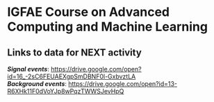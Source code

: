 # IGFAE Course on Advanced Computing and Machine Learning

## Links to data for NEXT activity
***Signal events***: https://drive.google.com/open?id=16_-2sC6FEUAEXgpSmDBNF0l-GxbvztLA <br>
***Background events***: https://drive.google.com/open?id=13-R6XHk11F0dVoYJp8wPqzTWWSJevHpQ <br>
